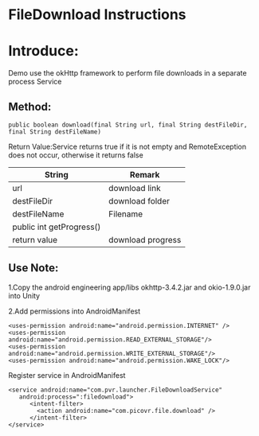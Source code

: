 # FileDownload Instructions

# Introduce:

Demo use the okHttp framework to perform file downloads in a separate process Service

## Method:

```
public boolean download(final String url, final String destFileDir, final String destFileName)
```

Return Value:Service returns true if it is not empty and RemoteException does not occur, otherwise it returns false

| String                   | Remark            |
| ------------------------ | ----------------- |
| url                      | download link     |
| destFileDir              | download folder   |
| destFileName             | Filename          |
| public int getProgress() |                   |
| return value             | download progress |

## Use Note:

1.Copy the android engineering app/libs okhttp-3.4.2.jar and okio-1.9.0.jar into Unity

2.Add permissions into AndroidManifest

```
<uses-permission android:name="android.permission.INTERNET" />
<uses-permission android:name="android.permission.READ_EXTERNAL_STORAGE"/>
<uses-permission android:name="android.permission.WRITE_EXTERNAL_STORAGE"/>
<uses-permission android:name="android.permission.WAKE_LOCK"/>

```

Register service in AndroidManifest

```
<service android:name="com.pvr.launcher.FileDownloadService"     
   android:process=":filedownload">
      <intent-filter>
        <action android:name="com.picovr.file.download" />
      </intent-filter>
</service>

```


